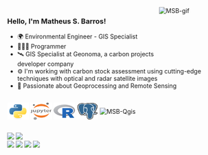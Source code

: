 <div>
  <img align="right" alt="MSB-gif" height="120" width="150" src="https://tenor.com/pt-BR/view/sentinel-ndvi-gis-hungary-satellite-gif-21266187.gif">
</div>

### Hello, I'm Matheus S. Barros!

- 🌍 Environmental Engineer - GIS Specialist
- 👨🏻‍💻 Programmer
- 🛰 GIS Specialist at Geonoma, a carbon projects developer company
- ⚙ I'm working with carbon stock assessment using cutting-edge techniques with optical and radar satellite images
- 🤩 Passionate about Geoprocessing and Remote Sensing

<div style="display: inline_block"><br>
  <img align="center" alt="MSB-Python" height="40" width="50" src="https://raw.githubusercontent.com/devicons/devicon/master/icons/python/python-original.svg">
  <img align="center" alt="MSB-Jupyter" height="40" width="50" src="https://raw.githubusercontent.com/devicons/devicon/master/icons/jupyter/jupyter-original-wordmark.svg">
  <img align="center" alt="MSB-R" height="40" width="50" src="https://raw.githubusercontent.com/devicons/devicon/master/icons/r/r-original.svg">
  <img align="center" alt="MSB-Postgre" height="40" width="50" src="https://raw.githubusercontent.com/devicons/devicon/master/icons/postgresql/postgresql-original.svg">
  <img align="center" alt="MSB-Qgis" height="40" width="50" src="https://upload.wikimedia.org/wikipedia/commons/9/91/QGIS_logo_new.svg">
</div>

##

<div>
  <img height="177" src="https://github-readme-stats.vercel.app/api?username=matheussiba&show_icons=true&theme=light&include_all_commits=true&count_private=true"/>
  <img height="180" src="https://github-readme-stats.vercel.app/api/top-langs/?username=matheussiba&layout=compact&langs_count=16&theme=light"/>
</div>
 
<div>
  <a href="https://www.instagram.com/matheus.siba" target="_blank"><img src="https://img.shields.io/badge/-Instagram-%23E4405F?style=for-the-badge&logo=instagram&logoColor=white" target="_blank"></a>
  <a href="https://www.linkedin.com/in/msbarrosgis" target="_blank"><img src="https://img.shields.io/badge/-LinkedIn-%230077B5?style=for-the-badge&logo=linkedin&logoColor=white" target="_blank"></a> 
  <a href = "mailto:msbarros.gis@gmail.com"><img src="https://img.shields.io/badge/Gmail-D14836?style=for-the-badge&logo=gmail&logoColor=white" target="_blank"></a>
  <a href="https://www.youtube.com/@msbarros_gis" target="_blank"><img src="https://img.shields.io/badge/YouTube-FF0000?style=for-the-badge&logo=youtube&logoColor=white" target="_blank"></a>
</div>
